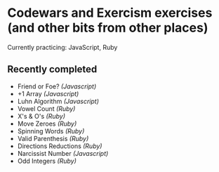 # Codewars and Exercism exercises (and other bits from other places)


Currently practicing: JavaScript, Ruby
  
## Recently completed
* Friend or Foe? *(Javascript)*
* +1 Array *(Javascript)*
* Luhn Algorithm *(Javascript)*
* Vowel Count *(Ruby)*
* X's & O's *(Ruby)*
* Move Zeroes *(Ruby)*
* Spinning Words  *(Ruby)*
* Valid Parenthesis *(Ruby)*
* Directions Reductions *(Ruby)*
* Narcissist Number *(Javascript)*
* Odd Integers *(Ruby)*
